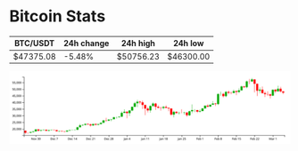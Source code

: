 # Bitcoin Stats

BTC/USDT|24h change|24h high|24h low|
|---|---|---|---|
|$47375.08|-5.48%|$50756.23|$46300.00|

<img src="./chart.svg">
